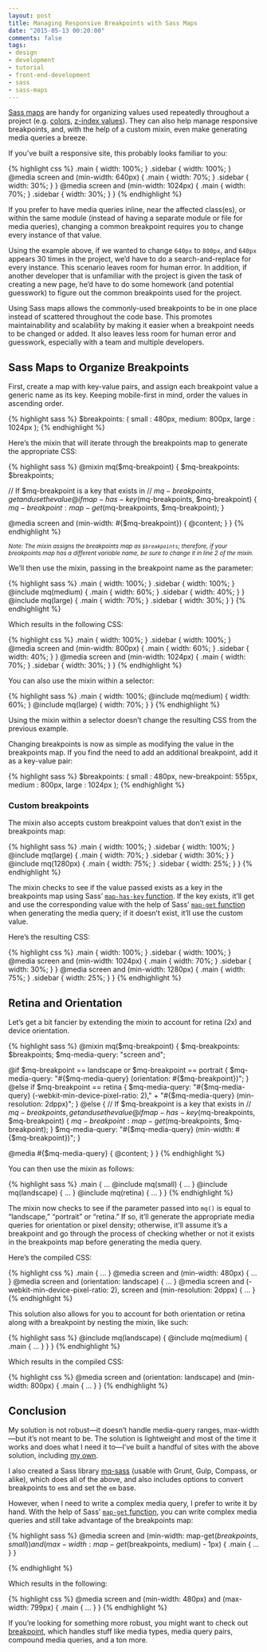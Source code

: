 ```yaml
---
layout: post
title: Managing Responsive Breakpoints with Sass Maps
date: "2015-05-13 00:20:00"
comments: false
tags:
- design
- development
- tutorial
- front-end-development
- sass
- sass-maps
---
```


[Sass maps](/blog/sass-maps/) are handy for organizing values used repeatedly throughout a project (e.g. [colors](/blog/sass-maps/#loops-and-maps), [z-index values](/blog/organizing-z-index-with-sass/)). They can also help manage responsive breakpoints, and, with the help of a custom mixin, even make generating media queries a breeze.

<!--more-->

If you’ve built a responsive site, this probably looks familiar to you:

{% highlight css %}
.main    { width: 100%; }
.sidebar { width: 100%; }
@media screen and (min-width: 640px) {
  .main    { width: 70%; }
  .sidebar { width: 30%; }
}
@media screen and (min-width: 1024px) {
  .main    { width: 70%; }
  .sidebar { width: 30%; }
}
{% endhighlight %}

If you prefer to have media queries inline, near the affected class(es), or within the same module (instead of having a separate module or file for media queries), changing a common breakpoint requires you to change every instance of that value.

Using the example above, if we wanted to change `640px` to `800px`, and `640px` appears 30 times in the project, we’d have to do a search-and-replace for every instance. This scenario leaves room for human error. In addition, if another developer that is unfamiliar with the project is given the task of creating a new page, he’d have to do some homework (and potential guesswork) to figure out the common breakpoints used for the project.

Using Sass maps allows the commonly-used breakpoints to be in one place instead of scattered throughout the code base. This promotes maintainability and scalability by making it easier when a breakpoint needs to be changed or added. It also leaves less room for human error and guesswork, especially with a team and multiple developers.

## Sass Maps to Organize Breakpoints

First, create a map with key-value pairs, and assign each breakpoint value a generic name as its key. Keeping mobile-first in mind, order the values in ascending order.

{% highlight sass %}
$breakpoints: (
  small : 480px,
  medium: 800px,
  large : 1024px
);
{% endhighlight %}

Here’s the mixin that will iterate through the breakpoints map to generate the appropriate CSS:

{% highlight sass %}
@mixin mq($mq-breakpoint) {
  $mq-breakpoints: $breakpoints;

  // If $mq-breakpoint is a key that exists in
  // $mq-breakpoints, get and use the value
  @if map-has-key($mq-breakpoints, $mq-breakpoint) {
    $mq-breakpoint: map-get($mq-breakpoints, $mq-breakpoint);
  }
  
  @media screen and (min-width: #{$mq-breakpoint}) {
    @content;
  }
}
{% endhighlight %}

<small>*Note: The mixin assigns the breakpoints map as `$breakpoints`; therefore, if your breakpoints map has a different variable name, be sure to change it in line 2 of the mixin.*</small>

We’ll then use the mixin, passing in the breakpoint name as the parameter:

{% highlight sass %}
.main    { width: 100%; }
.sidebar { width: 100%; }
@include mq(medium) {
  .main    { width: 60%; }
  .sidebar { width: 40%; }
}
@include mq(large) {
  .main    { width: 70%; }
  .sidebar { width: 30%; }
}
{% endhighlight %}

Which results in the following CSS:

{% highlight css %}
.main    { width: 100%; }
.sidebar { width: 100%; }
@media screen and (min-width: 800px) {
  .main    { width: 60%; }
  .sidebar { width: 40%; }
}
@media screen and (min-width: 1024px) {
  .main    { width: 70%; }
  .sidebar { width: 30%; }
}
{% endhighlight %}

You can also use the mixin within a selector:

{% highlight sass %}
.main {
  width: 100%;
  @include mq(medium) {
    width: 60%;
  }
  @include mq(large) {
    width: 70%;
  }
}
{% endhighlight %}

Using the mixin within a selector doesn’t change the resulting CSS from the previous example.

Changing breakpoints is now as simple as modifying the value in the breakpoints map. If you find the need to add an additional breakpoint, add it as a key-value pair:

{% highlight sass %}
$breakpoints: (
  small         : 480px,
  new-breakpoint: 555px,
  medium        : 800px,
  large         : 1024px
);
{% endhighlight %}

### Custom breakpoints

The mixin also accepts custom breakpoint values that don’t exist in the breakpoints map:

{% highlight sass %}
.main    { width: 100%; }
.sidebar { width: 100%; }
@include mq(large) {
  .main    { width: 70%; }
  .sidebar { width: 30%; }
}
@include mq(1280px) {
  .main    { width: 75%; }
  .sidebar { width: 25%; }
}
{% endhighlight %}

The mixin checks to see if the value passed exists as a key in the breakpoints map using Sass’ <a href="http://sass-lang.com/documentation/Sass/Script/Functions.html#map_has_key-instance_method" target="_blank">`map-has-key` function</a>. If the key exists, it’ll get and use the corresponding value with the help of Sass’ <a href="http://sass-lang.com/documentation/Sass/Script/Functions.html#map_get-instance_method" target="_blank">`map-get` function</a> when generating the media query; if it doesn’t exist, it’ll use the custom value.

Here’s the resulting CSS:

{% highlight css %}
.main    { width: 100%; }
.sidebar { width: 100%; }
@media screen and (min-width: 1024px) {
  .main    { width: 70%; }
  .sidebar { width: 30%; }
}
@media screen and (min-width: 1280px) {
  .main    { width: 75%; }
  .sidebar { width: 25%; }
}
{% endhighlight %}

## Retina and Orientation

Let’s get a bit fancier by extending the mixin to account for retina (2x) and device orientation.

{% highlight sass %}
@mixin mq($mq-breakpoint) {
  $mq-breakpoints: $breakpoints;
  $mq-media-query: "screen and";
  
  @if $mq-breakpoint == landscape or $mq-breakpoint == portrait {
    $mq-media-query: "#{$mq-media-query} (orientation: #{$mq-breakpoint})";
  }
  @else if $mq-breakpoint == retina {
    $mq-media-query: "#{$mq-media-query} (-webkit-min-device-pixel-ratio: 2)," +
                     "#{$mq-media-query} (min-resolution: 2dppx)";
  }
  @else {
    // If $mq-breakpoint is a key that exists in
    // $mq-breakpoints, get and use the value
    @if map-has-key($mq-breakpoints, $mq-breakpoint) {
      $mq-breakpoint: map-get($mq-breakpoints, $mq-breakpoint);
    }
    $mq-media-query: "#{$mq-media-query} (min-width: #{$mq-breakpoint})";
  }
  
  @media #{$mq-media-query} {
    @content;
  }
}
{% endhighlight %}

You can then use the mixin as follows:

{% highlight sass %}
.main {
  ...
  @include mq(small) {
    ...
  }
  @include mq(landscape) {
    ...
  }
  @include mq(retina) {
    ...
  }
}
{% endhighlight %}

The mixin now checks to see if the parameter passed into `mq()` is equal to “landscape,” “portrait” or “retina.” If so, it’ll generate the appropriate media queries for orientation or pixel density; otherwise, it’ll assume it’s a breakpoint and go through the process of checking whether or not it exists in the breakpoints map before generating the media query.

Here’s the compiled CSS:

{% highlight css %}
.main { ... }
@media screen and (min-width: 480px) {
  ...
}
@media screen and (orientation: landscape) {
  ...
}
@media screen and (-webkit-min-device-pixel-ratio: 2),
       screen and (min-resolution: 2dppx) {
  ...
}
{% endhighlight %}

This solution also allows for you to account for both orientation or retina along with a breakpoint by nesting the mixin, like such:

{% highlight sass %}
@include mq(landscape) {
  @include mq(medium) {
    .main {
      ...
    }
  }
}
{% endhighlight %}

Which results in the compiled CSS:

{% highlight css %}
@media screen and (orientation: landscape) and (min-width: 800px) {
  .main {
    ...
  }
}
{% endhighlight %}

## Conclusion

My solution is not robust—it doesn’t handle media-query ranges, max-width—but it’s not meant to be. The solution is lightweight and most of the time it works and does what I need it to—I’ve built a handful of sites with the above solution, including <a href="https://github.com/jonsuh/jonsuh.com" target="_blank">my own</a>.

I also created a Sass library <a href="https://github.com/jonsuh/mq-sass" target="_blank">mq-sass</a> (usable with Grunt, Gulp, Compass, or alike), which does all of the above, and also includes options to convert breakpoints to `em`s and set the `em` base.

However, when I need to write a complex media query, I prefer to write it by hand. With the help of Sass’ <a href="http://sass-lang.com/documentation/Sass/Script/Functions.html#map_get-instance_method" target="_blank">`map-get` function</a>, you can write complex media queries and still take advantage of the breakpoints map:

{% highlight sass %}
@media screen and (min-width: map-get($breakpoints, small)) and (max-width: map-get($breakpoints, medium) - 1px) {
  .main {
    ...
  }
}

{% endhighlight %}

Which results in the following:

{% highlight css %}
@media screen and (min-width: 480px) and (max-width: 799px) {
  .main {
    ...
  }
}
{% endhighlight %}

If you’re looking for something more robust, you might want to check out <a href="https://github.com/at-import/breakpoint" target="_blank">breakpoint</a>, which handles stuff like media types, media query pairs, compound media queries, and a ton more.